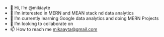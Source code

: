 - 👋 Hi, I’m @mikiayte
- 👀 I’m interested in MERN and MEAN stack nd data analytics
- 🌱 I’m currently learning Google data analytics and doing MERN Projects
- 💞️ I’m looking to collaborate on 
- 📫 How to reach me mikaayta@gmail.com

<!---
mikiayte/mikiayte is a ✨ special ✨ repository because its `README.md` (this file) appears on your GitHub profile.
You can click the Preview link to take a look at your changes.
--->
